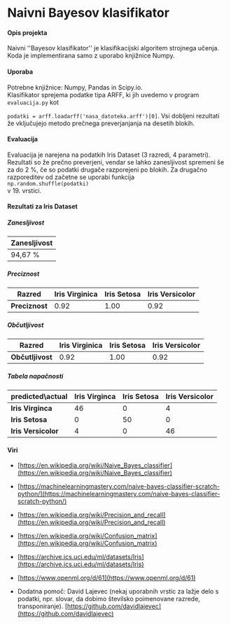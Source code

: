 # Naivni Bayesov klasifikator

<h4>Opis projekta</h4>
Naivni ''Bayesov klasifikator'' je klasifikacijski algoritem strojnega učenja. Koda je implementirana samo z uporabo knjižnice Numpy. 

<h4>Uporaba</h4>
Potrebne knjižnice: Numpy,  Pandas in Scipy.io. 
<br/>
Klasifikator sprejema podatke tipa ARFF, ki jih uvedemo v program <code>evaluacija.py</code> kot 

<code>podatki = arff.loadarff('nasa_datoteka.arff')[0]</code>.
Vsi dobljeni rezultati že vključujejo metodo
prečnega preverjanjanja na desetih blokih.

<h4>Evaluacija</h4>
Evaluacija je narejena na podatkih Iris Dataset (3 razredi, 4 parametri). Rezultati so že prečno preverjeni, vendar se lahko zanesljivost spremeni še za do 2 %, če so podatki drugače razporejeni po blokih. Za drugačno razporeditev od začetne se uporabi funkcija <code>
np.random.shuffle(podatki)
</code> v 19. vrstici. 

<h4>Rezultati za Iris Dataset</h4>

<h5>Zanesljivost</h5>

| Zanesljivost |
|--------------|
| 94,67 %      |

<h5>Preciznost</h5>

| Razred       | Iris Virginica    | Iris Setosa    | Iris Versicolor    |
|--------------|------|------|------|
| **Preciznost** | 0.92 | 1.00 | 0.92 |

<h5>Občutljivost</h5>


| Razred       | Iris Virginica    | Iris Setosa    | Iris Versicolor    |
|--------------|------|------|------|
| **Občutljivost** | 0.92 | 1.00 | 0.92 |

<h5>Tabela napačnosti</h5>

| predicted\actual | Iris Virginca | Iris Setosa | Iris Versicolor |
|------------------|---------------|-------------|-----------------|
| **Iris Virginca**    | 46            | 0           | 4               |
| **Iris Setosa**      | 0             | 50          | 0               |
| **Iris Versicolor**  | 4             | 0           | 46              |


<h4>Viri</h4>

* [https://en.wikipedia.org/wiki/Naive_Bayes_classifier](https://en.wikipedia.org/wiki/Naive_Bayes_classifier)
* [https://machinelearningmastery.com/naive-bayes-classifier-scratch-python/](https://machinelearningmastery.com/naive-bayes-classifier-scratch-python/)
* [https://en.wikipedia.org/wiki/Precision_and_recall](https://en.wikipedia.org/wiki/Precision_and_recall)
* [https://en.wikipedia.org/wiki/Confusion_matrix](https://en.wikipedia.org/wiki/Confusion_matrix)
* [https://archive.ics.uci.edu/ml/datasets/Iris](https://archive.ics.uci.edu/ml/datasets/Iris)
* [https://www.openml.org/d/61](https://www.openml.org/d/61)


* Dodatna pomoč: David Lajevec (nekaj uporabnih vrstic za lažje delo s podatki, npr. slovar, da dobimo številsko poimenovane razrede, transponiranje).  [https://github.com/davidlajevec](https://github.com/davidlajevec)

